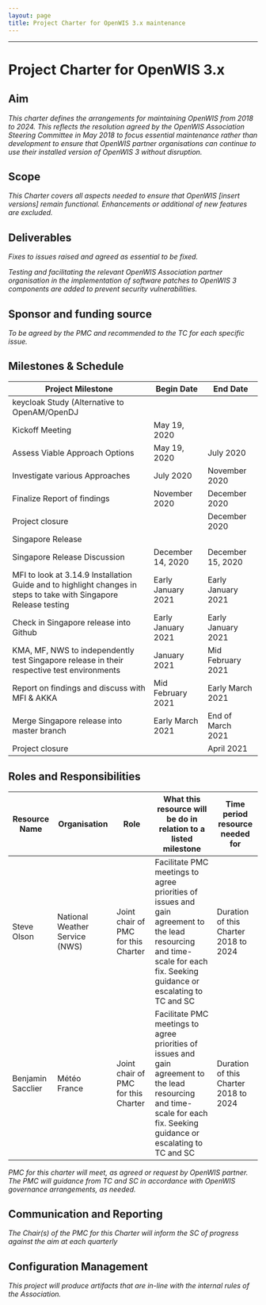 ```yaml
---
layout: page
title: Project Charter for OpenWIS 3.x maintenance 
---
```



---


# Project Charter for OpenWIS 3.x
## Aim

_This charter defines the arrangements for maintaining OpenWIS from 2018 to 2024.  This reflects the resolution agreed by the OpenWIS Association Steering Committee in May 2018 to focus essential maintenance rather than development to ensure that OpenWIS partner organisations can continue to use their installed version of OpenWIS 3 without disruption._ 

## Scope

_This Charter covers all aspects needed to ensure that OpenWIS [insert versions] remain functional.  Enhancements or additional of new features are excluded._

## Deliverables

_Fixes to issues raised and agreed as essential to be fixed._

_Testing and facilitating the relevant OpenWIS Association partner organisation in the implementation of software patches to OpenWIS 3 components are added to prevent security vulnerabilities._

## Sponsor and funding source

_To be agreed by the PMC and recommended to the TC for each specific issue._

## Milestones & Schedule

|  Project Milestone  |  Begin Date  |  End Date  |
| ---------------------|---------------|-------------|
|  keycloak Study (Alternative to OpenAM/OpenDJ       |  
|  Kickoff Meeting  |  May 19, 2020   |    |
|  Assess Viable Approach Options  |   May 19, 2020  |   July 2020  |
|  Investigate various Approaches |  July 2020  |   November 2020  |
|  Finalize Report of findings |  November 2020  |   December 2020  |
|  Project closure |     |    December 2020  |
|  Singapore Release        |  
|  Singapore Release Discussion  |   December 14, 2020  |   December 15, 2020  |
|  MFI to look at 3.14.9 Installation Guide and to highlight changes in steps to take with Singapore Release testing  | Early January 2021  |   Early January 2021  | 
|  Check in Singapore release into Github |  Early January 2021  |   Early January 2021  |
|  KMA, MF, NWS to independently test Singapore release in their respective test environments |  January 2021  |   Mid February 2021  |
|  Report on findings and discuss with MFI & AKKA |  Mid February 2021  |   Early March 2021  |
|  Merge Singapore release into master branch |  Early March 2021  |   End of March 2021  |
|  Project closure |     |    April 2021  |

## Roles and Responsibilities

|  Resource Name  |  Organisation  |  Role  | What this resource will be do in relation to a listed milestone | Time period resource needed for |
| ---------------------|---------------|-------------|-------------|-------------|
|  Steve Olson |  National Weather Service (NWS)   |  Joint chair of PMC for this Charter   |  Facilitate PMC meetings to agree priorities of issues and gain agreement to the lead resourcing and time-scale for each fix. Seeking guidance or escalating to TC and SC  |  Duration of this Charter 2018 to 2024  |
|  Benjamin Sacclier |  Météo France   |  Joint chair of PMC for this Charter   |  Facilitate PMC meetings to agree priorities of issues and gain agreement to the lead resourcing and time-scale for each fix. Seeking guidance or escalating to TC and SC  |  Duration of this Charter 2018 to 2024  |

_PMC for this charter will meet, as agreed or request by OpenWIS partner.
The PMC will guidance from TC and SC in accordance with OpenWIS governance arrangements, as needed._

## Communication and Reporting

_The Chair(s) of the PMC for this Charter will inform the SC of progress against the aim at each quarterly_  

## Configuration Management

_This project will produce artifacts that are in-line with the internal rules of the Association._
